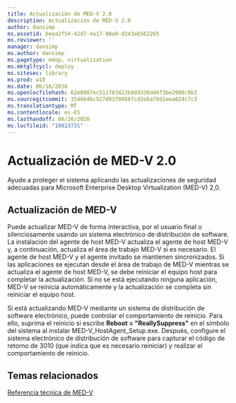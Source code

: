 ```yaml
---
title: Actualización de MED-V 2.0
description: Actualización de MED-V 2.0
author: dansimp
ms.assetid: beea2f54-42d7-4a17-98e0-d243a8562265
ms.reviewer: ''
manager: dansimp
ms.author: dansimp
ms.pagetype: mdop, virtualization
ms.mktglfcycl: deploy
ms.sitesec: library
ms.prod: w10
ms.date: 06/16/2016
ms.openlocfilehash: 62e8987ec511783422b8dd336dd4f3be2008c9b2
ms.sourcegitcommit: 354664bc527d93f80687cd2eba70d1eea024c7c3
ms.translationtype: MT
ms.contentlocale: es-ES
ms.lasthandoff: 06/26/2020
ms.locfileid: "10823731"
---
```

# Actualización de MED-V 2.0


Ayude a proteger el sistema aplicando las actualizaciones de seguridad adecuadas para Microsoft Enterprise Desktop Virtualization (MED-V) 2,0.

## Actualización de MED-V


Puede actualizar MED-V de forma interactiva, por el usuario final o silenciosamente usando un sistema electrónico de distribución de software. La instalación del agente de host MED-V actualiza el agente de host MED-V y, a continuación, actualiza el área de trabajo MED-V si es necesario. El agente de host MED-V y el agente invitado se mantienen sincronizados. Si las aplicaciones se ejecutan desde el área de trabajo de MED-V mientras se actualiza el agente de host MED-V, se debe reiniciar el equipo host para completar la actualización. Si no se está ejecutando ninguna aplicación, MED-V se reinicia automáticamente y la actualización se completa sin reiniciar el equipo host.

Si está actualizando MED-V mediante un sistema de distribución de software electrónico, puede controlar el comportamiento de reinicio. Para ello, suprima el reinicio si escribe **Reboot = "ReallySuppress"** en el símbolo del sistema al instalar MED-V\_HostAgent\_Setup.exe. Después, configure el sistema electrónico de distribución de software para capturar el código de retorno de 3010 (que indica que es necesario reiniciar) y realizar el comportamiento de reinicio.

## Temas relacionados


[Referencia técnica de MED-V](technical-reference-for-med-v.md)

 

 





